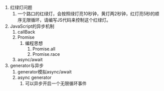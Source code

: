 1. 红绿灯问题
   1. 一个路口的红绿灯，会按照绿灯亮10秒钟，黄灯两2秒钟，红灯亮5秒的顺序无限循环，请编写JS代码来控制这个红绿灯。
2. JavaScript的异步机制
   1. callBack
   2. Promise
      1. 编程思想
         1. Promise.all
         2. Promise.race
   3. async/await
3. generator与异步
   1. generator模拟async/await
   2. async generator
      1. 可以异步开启一个无限循环事件